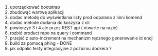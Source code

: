 1. uporządkować bootstrap
2. zbudowąć wartwę aplikacji 
3. dodac metodę do wyświetlania listy prod odpalana z linni komend
4. dodac metode dodania do koszyka z cli
5. powtorzyć 3 i 4 ale przez REST api ( otwarte na razie)
6. rozbić product repo na query i command
7. przejść z auto-increment na mechanizm ręcznego generowanie id encji
8. build za pomocą phing - DONE
9. jak odpalić testy integracyjne z poziomu dockera ? 
